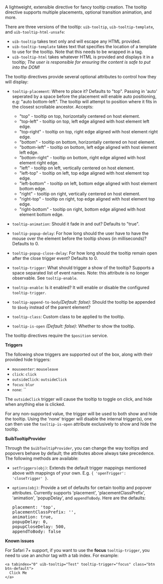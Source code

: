 A lightweight, extensible directive for fancy tooltip creation. The tooltip
directive supports multiple placements, optional transition animation, and more.

There are three versions of the tooltip: `uib-tooltip`, `uib-tooltip-template`, and
`uib-tooltip-html-unsafe`:

- `uib-tooltip` takes text only and will escape any HTML provided.
- `uib-tooltip-template` takes text that specifies the location of a template to
  use for the tooltip. Note that this needs to be wrapped in a tag.
- `uib-tooltip-html` takes
  whatever HTML is provided and displays it in a tooltip; *The user is responsible for ensuring the
  content is safe to put into the DOM!*

The tooltip directives provide several optional attributes to control how they
will display:

- `tooltip-placement`: Where to place it? Defaults to "top". Passing in 'auto' seperated by a space before the placement will
  enable auto positioning, e.g: "auto bottom-left". The tooltip will attempt to position where it fits in
  the closest scrollable ancestor. Accepts:

   - "top" - tooltip on top, horizontally centered on host element.
   - "top-left" - tooltip on top, left edge aligned with host element left edge.
   - "top-right" - tooltip on top, right edge aligned with host element right edge.
   - "bottom" - tooltip on bottom, horizontally centered on host element.
   - "bottom-left" - tooltip on bottom, left edge aligned with host element left edge.
   - "bottom-right" - tooltip on bottom, right edge aligned with host element right edge.
   - "left" - tooltip on left, vertically centered on host element.
   - "left-top" - tooltip on left, top edge aligned with host element top edge.
   - "left-bottom" - tooltip on left, bottom edge aligned with host element bottom edge.
   - "right" - tooltip on right, vertically centered on host element.
   - "right-top" - tooltip on right, top edge aligned with host element top edge.
   - "right-bottom" - tooltip on right, bottom edge aligned with host element bottom edge.
- `tooltip-animation`: Should it fade in and out? Defaults to "true".
- `tooltip-popup-delay`: For how long should the user have to have the mouse
  over the element before the tooltip shows (in milliseconds)? Defaults to 0.
- `tooltip-popup-close-delay`: For how long should the tooltip remain open
  after the close trigger event? Defaults to 0.
- `tooltip-trigger`: What should trigger a show of the tooltip? Supports a space separated list of event names.
  Note: this attribute is no longer observable. See `tooltip-enable`.
- `tooltip-enable`: Is it enabled? It will enable or disable the configured
  `tooltip-trigger`.
- `tooltip-append-to-body`_(Default: false)_: Should the tooltip be appended to `$body` instead of
  the parent element?
- `tooltip-class`: Custom class to be applied to the tooltip.
- `tooltip-is-open` <i class="glyphicon glyphicon-eye-open"></i>
  _(Default: false)_:
  Whether to show the tooltip.

The tooltip directives require the `$position` service.

**Triggers**

The following show triggers are supported out of the box, along with their
provided hide triggers:

- `mouseenter`: `mouseleave`
- `click`: `click`
- `outsideClick`: `outsideClick`
- `focus`: `blur`
- `none`: ``

The `outsideClick` trigger will cause the tooltip to toggle on click, and hide when anything else is clicked.

For any non-supported value, the trigger will be used to both show and hide the
tooltip. Using the 'none' trigger will disable the internal trigger(s), one can
then use the `tooltip-is-open` attribute exclusively to show and hide the tooltip.

**$uibTooltipProvider**

Through the `$uibTooltipProvider`, you can change the way tooltips and popovers
behave by default; the attributes above always take precedence. The following
methods are available:

- `setTriggers(obj)`: Extends the default trigger mappings mentioned above
  with mappings of your own. E.g. `{ 'openTrigger': 'closeTrigger' }`.
- `options(obj)`: Provide a set of defaults for certain tooltip and popover
  attributes. Currently supports 'placement', 'placementClassPrefix', 'animation', 'popupDelay', and
  `appendToBody`. Here are the defaults:

  <pre>
  placement: 'top',
  placementClassPrefix: '',
  animation: true,
  popupDelay: 0,
  popupCloseDelay: 500,
  appendToBody: false
  </pre>

**Known issues**

For Safari 7+ support, if you want to use the **focus** `tooltip-trigger`, you need to use an anchor tag with a tab index. For example:

```
<a tabindex="0" uib-tooltip="Test" tooltip-trigger="focus" class="btn btn-default">
  Click Me
</a>
```
